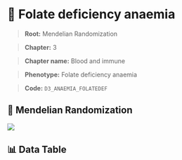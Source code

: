 # 🧪 Folate deficiency anaemia

> **Root:** Mendelian Randomization

> **Chapter:** 3  

> **Chapter name:** Blood and immune

> **Phenotype:** Folate deficiency anaemia  

> **Code:** `D3_ANAEMIA_FOLATEDEF`

## 🧬 Mendelian Randomization  

<img src="/MR/Figures/Forward/D3_ANAEMIA_FOLATEDEF.png"/>

## 📊 Data Table

<CsvTableMRF src="/public/MR/Data/Forward/D3_ANAEMIA_FOLATEDEF.csv"/>
